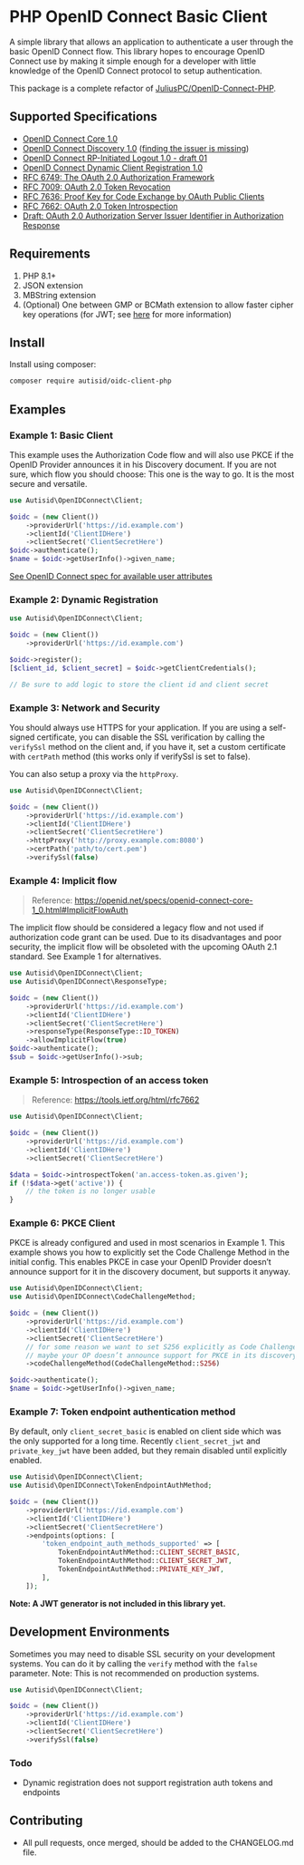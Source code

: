 # PHP OpenID Connect Basic Client
A simple library that allows an application to authenticate a user through the basic OpenID Connect flow. This library
hopes to encourage OpenID Connect use by making it simple enough for a developer with little knowledge of the OpenID
Connect protocol to setup authentication.

This package is a complete refactor of [JuliusPC/OpenID-Connect-PHP](https://github.com/JuliusPC/OpenID-Connect-PHP).

## Supported Specifications
- [OpenID Connect Core 1.0](https://openid.net/specs/openid-connect-core-1_0.html)
- [OpenID Connect Discovery 1.0](https://openid.net/specs/openid-connect-discovery-1_0.html) ([finding the issuer is missing](https://github.com/jumbojett/OpenID-Connect-PHP/issues/2))
- [OpenID Connect RP-Initiated Logout 1.0 - draft 01](https://openid.net/specs/openid-connect-rpinitiated-1_0.html)
- [OpenID Connect Dynamic Client Registration 1.0](https://openid.net/specs/openid-connect-registration-1_0.html)
- [RFC 6749: The OAuth 2.0 Authorization Framework](https://tools.ietf.org/html/rfc6749)
- [RFC 7009: OAuth 2.0 Token Revocation](https://tools.ietf.org/html/rfc7009)
- [RFC 7636: Proof Key for Code Exchange by OAuth Public Clients](https://tools.ietf.org/html/rfc7636)
- [RFC 7662: OAuth 2.0 Token Introspection](https://tools.ietf.org/html/rfc7662)
- [Draft: OAuth 2.0 Authorization Server Issuer Identifier in Authorization Response](https://tools.ietf.org/html/draft-ietf-oauth-iss-auth-resp-00)

## Requirements
1. PHP 8.1+
2. JSON extension
3. MBString extension
4. (Optional) One between GMP or BCMath extension to allow faster cipher key operations
(for JWT; see [here](https://web-token.spomky-labs.com/introduction/pre-requisite) for more information)

## Install
Install using composer:
```bash
composer require autisid/oidc-client-php
```

## Examples
### Example 1: Basic Client
This example uses the Authorization Code flow and will also use PKCE if the OpenID Provider announces it in his
Discovery document. If you are not sure, which flow you should choose: This one is the way to go. It is the most secure
and versatile.

```php
use Autisid\OpenIDConnect\Client;

$oidc = (new Client())
    ->providerUrl('https://id.example.com')
    ->clientId('ClientIDHere')
    ->clientSecret('ClientSecretHere')
$oidc->authenticate();
$name = $oidc->getUserInfo()->given_name;
```
[See OpenID Connect spec for available user attributes][1]

### Example 2: Dynamic Registration
```php
use Autisid\OpenIDConnect\Client;

$oidc = (new Client())
    ->providerUrl('https://id.example.com')

$oidc->register();
[$client_id, $client_secret] = $oidc->getClientCredentials();

// Be sure to add logic to store the client id and client secret
```

### Example 3: Network and Security
You should always use HTTPS for your application. If you are using a self-signed certificate, you can disable the SSL
verification by calling the `verifySsl` method on the client and, if you have it, set a custom certificate with `certPath` method
(this works only if verifySsl is set to false).

You can also setup a proxy via the `httpProxy`.

```php
use Autisid\OpenIDConnect\Client;

$oidc = (new Client())
    ->providerUrl('https://id.example.com')
    ->clientId('ClientIDHere')
    ->clientSecret('ClientSecretHere')
    ->httpProxy('http://proxy.example.com:8080')
    ->certPath('path/to/cert.pem')
    ->verifySsl(false)
```

### Example 4: Implicit flow
> Reference: https://openid.net/specs/openid-connect-core-1_0.html#ImplicitFlowAuth

The implicit flow should be considered a legacy flow and not used if authorization code grant can be used. Due to its
disadvantages and poor security, the implicit flow will be obsoleted with the upcoming OAuth 2.1 standard. See Example 1
for alternatives.

```php
use Autisid\OpenIDConnect\Client;
use Autisid\OpenIDConnect\ResponseType;

$oidc = (new Client())
    ->providerUrl('https://id.example.com')
    ->clientId('ClientIDHere')
    ->clientSecret('ClientSecretHere')
    ->responseType(ResponseType::ID_TOKEN)
    ->allowImplicitFlow(true)
$oidc->authenticate();
$sub = $oidc->getUserInfo()->sub;
```

### Example 5: Introspection of an access token
> Reference: https://tools.ietf.org/html/rfc7662

```php
use Autisid\OpenIDConnect\Client;

$oidc = (new Client())
    ->providerUrl('https://id.example.com')
    ->clientId('ClientIDHere')
    ->clientSecret('ClientSecretHere')

$data = $oidc->introspectToken('an.access-token.as.given');
if (!$data->get('active')) {
    // the token is no longer usable
}
```

### Example 6: PKCE Client
PKCE is already configured and used in most scenarios in Example 1. This example shows you how to explicitly set the Code
Challenge Method in the initial config. This enables PKCE in case your OpenID Provider doesn’t announce support for it
in the discovery document, but supports it anyway.

```php
use Autisid\OpenIDConnect\Client;
use Autisid\OpenIDConnect\CodeChallengeMethod;

$oidc = (new Client())
    ->providerUrl('https://id.example.com')
    ->clientId('ClientIDHere')
    ->clientSecret('ClientSecretHere')
    // for some reason we want to set S256 explicitly as Code Challenge Method
    // maybe your OP doesn’t announce support for PKCE in its discovery document.
    ->codeChallengeMethod(CodeChallengeMethod::S256)

$oidc->authenticate();
$name = $oidc->getUserInfo()->given_name;
```

### Example 7: Token endpoint authentication method
By default, only `client_secret_basic` is enabled on client side which was the only supported for a long time.
Recently `client_secret_jwt` and `private_key_jwt` have been added, but they remain disabled until explicitly enabled.
    
```php
use Autisid\OpenIDConnect\Client;
use Autisid\OpenIDConnect\TokenEndpointAuthMethod;

$oidc = (new Client())
    ->providerUrl('https://id.example.com')
    ->clientId('ClientIDHere')
    ->clientSecret('ClientSecretHere')
    ->endpoints(options: [
        'token_endpoint_auth_methods_supported' => [
            TokenEndpointAuthMethod::CLIENT_SECRET_BASIC,
            TokenEndpointAuthMethod::CLIENT_SECRET_JWT,
            TokenEndpointAuthMethod::PRIVATE_KEY_JWT,
        ],
    ]);
```
**Note: A JWT generator is not included in this library yet.**

## Development Environments
Sometimes you may need to disable SSL security on your development systems. You can do it by calling the `verify` method
with the `false` parameter. Note: This is not recommended on production systems.

```php
use Autisid\OpenIDConnect\Client;

$oidc = (new Client())
    ->providerUrl('https://id.example.com')
    ->clientId('ClientIDHere')
    ->clientSecret('ClientSecretHere')
    ->verifySsl(false)
```

### Todo
- Dynamic registration does not support registration auth tokens and endpoints

  [1]: https://openid.net/specs/openid-connect-basic-1_0-15.html#id_res

## Contributing
 - All pull requests, once merged, should be added to the CHANGELOG.md file.
